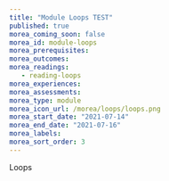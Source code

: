 ```yaml
---
title: "Module Loops TEST"
published: true
morea_coming_soon: false
morea_id: module-loops
morea_prerequisites:
morea_outcomes:
morea_readings:
   - reading-loops
morea_experiences:
morea_assessments:
morea_type: module
morea_icon_url: /morea/loops/loops.png
morea_start_date: "2021-07-14"
morea_end_date: "2021-07-16"
morea_labels:
morea_sort_order: 3
---
```


Loops
